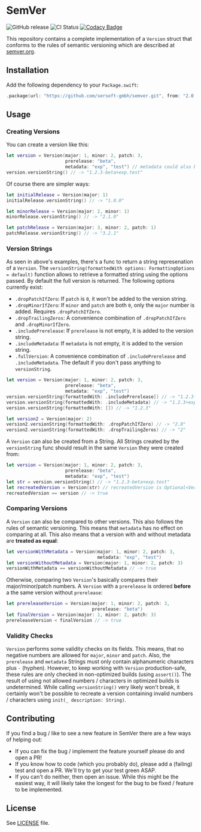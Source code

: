 # SemVer
![GitHub release](https://img.shields.io/github/release/sersoft-gmbh/semver.svg?style=flat)
![CI Status](https://travis-ci.com/sersoft-gmbh/SemVer.svg?branch=master)
[![Codacy Badge](https://api.codacy.com/project/badge/Grade/748e2d31257540e991546da13440cb0f)](https://www.codacy.com/app/ffried/SemVer?utm_source=github.com&amp;utm_medium=referral&amp;utm_content=sersoft-gmbh/SemVer&amp;utm_campaign=Badge_Grade)

This repository contains a complete implementation of a `Version` struct that conforms to the rules of semantic versioning which are described at [semver.org](https://semver.org).

## Installation

Add the following dependency to your `Package.swift`:
```swift
.package(url: "https://github.com/sersoft-gmbh/semver.git", from: "2.0.0"),
```

## Usage

### Creating Versions

You can create a version like this:

```swift
let version = Version(major: 1, minor: 2, patch: 3,
                      prerelease: "beta",
                      metadata: "exp", "test") // metadata could also be ["exp, test"]
version.versionString() // -> "1.2.3-beta+exp.test"
```

Of course there are simpler ways:

```swift
let initialRelease = Version(major: 1)
initialRelease.versionString() // -> "1.0.0"

let minorRelease = Version(major: 2, minor: 1)
minorRelease.versionString() // -> "2.1.0"

let patchRelease = Version(major: 3, minor: 2, patch: 1)
patchRelease.versionString() // -> "3.2.1"
```

### Version Strings

As seen in above's examples, there's a func to return a string represenation of a `Version`. The `versionString(formattedWith options: FormattingOptions = default)` function allows to retrieve a formatted string using the options passed. By default the full version is returned.
The following options currently exist:

-  `.dropPatchIfZero`: If `patch` is `0`, it won't be added to the version string.
-  `.dropMinorIfZero`: If `minor` and `patch` are both `0`, only the `major` number is added. Requires `.dropPatchIfZero`.
-  `.dropTrailingZeros`: A convenience combination of `.dropPatchIfZero` and `.dropMinorIfZero`.
-  `.includePrerelease`: If `prerelease` is not empty, it is added to the version string.
-  `.includeMetadata`: If `metadata` is not empty, it is added to the version string.
-  `.fullVersion`: A convenience combination of `.includePrerelease` and `.includeMetadata`. The default if you don't pass anything to `versionString`.

```swift
let version = Version(major: 1, minor: 2, patch: 3,
                      prerelease: "beta",
                      metadata: "exp", "test")
version.versionString(formattedWith: .includePrerelease]) // -> "1.2.3-beta"
version.versionString(formattedWith: .includeMetadata) // -> "1.2.3+exp.test"
version.versionString(formattedWith: []) // -> "1.2.3"

let version2 = Version(major: 2)
version2.versionString(formattedWith: .dropPatchIfZero) // -> "2.0"
version2.versionString(formattedWith: .dropTrailingZeros) // -> "2"
```

A `Version` can also be created from a String. All Strings created by the `versionString` func should result in the same `Version` they were created from:

```swift
let version = Version(major: 1, minor: 2, patch: 3,
                      prerelease: "beta",
                      metadata: "exp", "test")
let str = version.versionString() // -> "1.2.3-beta+exp.test"
let recreatedVersion = Version(str) // recreatedVersion is Optional<Version>
recreatedVersion == version // -> true
```

### Comparing Versions

A `Version` can also be compared to other versions. This also follows the rules of semantic versioning. This means that `metadata` has no effect on comparing at all. This also means that a version with and without metadata are **treated as equal**:

```swift
let versionWithMetadata = Version(major: 1, minor: 2, patch: 3,
                                  metadata: "exp", "test")
let versionWithoutMetadata = Version(major: 1, minor: 2, patch: 3)
versionWithMetadata == versionWithoutMetadata // -> true
```

Otherwise, comparing two `Version`'s basically compares their major/minor/patch numbers. A `Version` with a `prerelease` is ordered **before** a the same version without `prerelease`:

```swift
let prereleaseVersion = Version(major: 1, minor: 2, patch: 3,
                                prerelease: "beta")
let finalVersion = Version(major: 1, minor: 2, patch: 3)
prereleaseVersion < finalVersion // -> true
```

### Validity Checks

`Version` performs some validity checks on its fields. This means, that no negative numbers are allowed for `major`, `minor` and `patch`. Also, the `prerelease` and `metadata` Strings must only contain alphanumeric characters plus `-` (hyphen). However, to keep working with `Version` production-safe, these rules are only checked in non-optimized builds (using `assert()`). The result of using not allowed numbers / characters in optimized builds is undetermined. While calling `versionString()` very likely won't break, it certainly won't be possible to recreate a version containing invalid numbers / characters using `init(_ description: String)`.

## Contributing

If you find a bug / like to see a new feature in SemVer there are a few ways of helping out:

-  If you can fix the bug / implement the feature yourself please do and open a PR!
-  If you know how to code (which you probably do), please add a (failing) test and open a PR. We'll try to get your test green ASAP.
-  If you can't do neither, then open an issue. While this might be the easiest way, it will likely take the longest for the bug to be fixed / feature to be implemented.

## License

See [LICENSE](./LICENSE) file.
